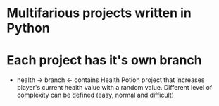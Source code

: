 # Multifarious projects written in Python


# Each project has it's own branch
- health -> branch <- contains Health Potion project that increases  player's current health value with a random value. Different level of complexity can be defined (easy, normal and difficult)

